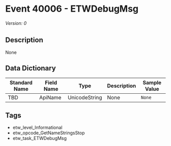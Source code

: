# Event 40006 - ETWDebugMsg
###### Version: 0

## Description
None

## Data Dictionary
|Standard Name|Field Name|Type|Description|Sample Value|
|---|---|---|---|---|
|TBD|ApiName|UnicodeString|None|`None`|

## Tags
* etw_level_Informational
* etw_opcode_GetNameStringsStop
* etw_task_ETWDebugMsg